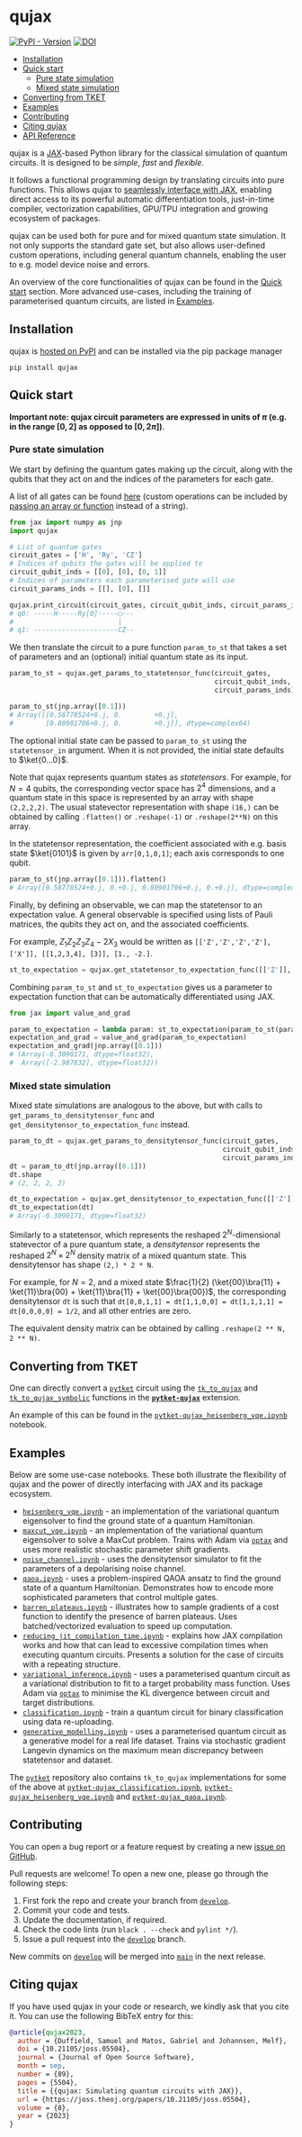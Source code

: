 # qujax

[![PyPI - Version](https://img.shields.io/pypi/v/qujax)](https://pypi.org/project/qujax/)
[![DOI](https://joss.theoj.org/papers/10.21105/joss.05504/status.svg)](https://doi.org/10.21105/joss.05504)

* [Installation](#installation)
* [Quick start](#quick-start)
  + [Pure state simulation](#pure-state-simulation)
  + [Mixed state simulation](#mixed-state-simulation)
* [Converting from TKET](#converting-from-tket)
* [Examples](#examples)
* [Contributing](#contributing)
* [Citing qujax](#citing-qujax)
* [API Reference](https://cqcl.github.io/qujax/)

qujax is a [JAX](https://github.com/google/jax)-based Python library for the classical simulation of quantum circuits. It is designed to be *simple*, *fast* and *flexible*.

It follows a functional programming design by translating circuits into pure functions. This allows qujax to [seamlessly interface with JAX](https://jax.readthedocs.io/en/latest/notebooks/Common_Gotchas_in_JAX.html#pure-functions), enabling direct access to its powerful automatic differentiation tools, just-in-time compiler, vectorization capabilities, GPU/TPU integration and growing ecosystem of packages.

qujax can be used both for pure and for mixed quantum state simulation. It not only supports the standard gate set, but also allows user-defined custom operations, including general quantum channels, enabling the user to e.g. model device noise and errors. 

An overview of the core functionalities of qujax can be found in the [Quick start](#quick-start) section. More advanced use-cases, including the training of parameterised quantum circuits, are listed in [Examples](#examples).


## Installation

qujax is [hosted on PyPI](https://pypi.org/project/qujax/) and can be installed via the pip package manager
```
pip install qujax
```

## Quick start

**Important note: qujax circuit parameters are expressed in units of $\pi$ (e.g. in the range $[0,2]$ as opposed to $[0, 2\pi]$)**.

### Pure state simulation

We start by defining the quantum gates making up the circuit, along with the qubits that they act on and the indices of the parameters for each gate. 

A list of all gates can be found [here](https://github.com/CQCL/qujax/blob/main/qujax/gates.py) (custom operations can be included by [passing an array or function](https://cqcl.github.io/qujax/statetensor/get_params_to_statetensor_func.html) instead of a string).

```python
from jax import numpy as jnp
import qujax

# List of quantum gates
circuit_gates = ['H', 'Ry', 'CZ']
# Indices of qubits the gates will be applied to
circuit_qubit_inds = [[0], [0], [0, 1]]
# Indices of parameters each parameterised gate will use
circuit_params_inds = [[], [0], []]

qujax.print_circuit(circuit_gates, circuit_qubit_inds, circuit_params_inds);
# q0: -----H-----Ry[0]-----◯---
#                          |   
# q1: ---------------------CZ--
```

We then translate the circuit to a pure function `param_to_st` that takes a set of parameters and an (optional) initial quantum state as its input.

```python
param_to_st = qujax.get_params_to_statetensor_func(circuit_gates,
                                                   circuit_qubit_inds,
                                                   circuit_params_inds)

param_to_st(jnp.array([0.1]))
# Array([[0.58778524+0.j, 0.        +0.j],
#        [0.80901706+0.j, 0.        +0.j]], dtype=complex64)
```

The optional initial state can be passed to `param_to_st` using the `statetensor_in` argument. When it is not provided, the initial state defaults to $\ket{0...0}$.

Note that qujax represents quantum states as _statetensors_. For example, for $N=4$ qubits, the corresponding vector space has $2^4$ dimensions, and a quantum state in this space is represented by an array with shape `(2,2,2,2)`. The usual statevector representation with shape `(16,)` can be obtained by calling `.flatten()` or `.reshape(-1)` or `.reshape(2**N)` on this array. 

In the statetensor representation, the coefficient associated with e.g. basis state $\ket{0101}$ is given by `arr[0,1,0,1]`; each axis corresponds to one qubit.

```python
param_to_st(jnp.array([0.1])).flatten()
# Array([0.58778524+0.j, 0.+0.j, 0.80901706+0.j, 0.+0.j], dtype=complex64)
```

Finally, by defining an observable, we can map the statetensor to an expectation value. A general observable is specified using lists of Pauli matrices, the qubits they act on, and the associated coefficients. 

For example, $Z_1Z_2Z_3Z_4 - 2 X_3$ would be written as `[['Z','Z','Z','Z'], ['X']], [[1,2,3,4], [3]], [1., -2.]`.

```python
st_to_expectation = qujax.get_statetensor_to_expectation_func([['Z']], [[0]], [1.])
```

Combining `param_to_st` and `st_to_expectation` gives us a parameter to expectation function that can be automatically differentiated using JAX.

```python
from jax import value_and_grad

param_to_expectation = lambda param: st_to_expectation(param_to_st(param))
expectation_and_grad = value_and_grad(param_to_expectation)
expectation_and_grad(jnp.array([0.1]))
# (Array(-0.3090171, dtype=float32),
#  Array([-2.987832], dtype=float32))
```

### Mixed state simulation
Mixed state simulations are analogous to the above, but with calls to `get_params_to_densitytensor_func` and `get_densitytensor_to_expectation_func` instead.

```python
param_to_dt = qujax.get_params_to_densitytensor_func(circuit_gates,
                                                     circuit_qubit_inds,
                                                     circuit_params_inds)
dt = param_to_dt(jnp.array([0.1]))
dt.shape
# (2, 2, 2, 2)

dt_to_expectation = qujax.get_densitytensor_to_expectation_func([['Z']], [[0]], [1.])
dt_to_expectation(dt)
# Array(-0.3090171, dtype=float32)
```

Similarly to a statetensor, which represents the reshaped $2^N$-dimensional statevector of a pure quantum state, a _densitytensor_ represents the reshaped $2^N \times 2^N$ density matrix of a mixed quantum state. This densitytensor has shape `(2,) * 2 * N`.

For example, for $N=2$, and a mixed state $\frac{1}{2} (\ket{00}\bra{11} + \ket{11}\bra{00} + \ket{11}\bra{11} + \ket{00}\bra{00})$, the corresponding densitytensor `dt` is such that `dt[0,0,1,1] = dt[1,1,0,0] = dt[1,1,1,1] = dt[0,0,0,0] = 1/2`, and all other entries are zero.

The equivalent density matrix can be obtained by calling `.reshape(2 ** N, 2 ** N)`.

## Converting from TKET

One can directly convert a [`pytket`](https://cqcl.github.io/tket/pytket/api/) circuit using the [`tk_to_qujax`](https://cqcl.github.io/pytket-qujax/api/api.html#pytket.extensions.qujax.qujax_convert.tk_to_qujax) and [`tk_to_qujax_symbolic`](https://cqcl.github.io/pytket-qujax/api/api.html#pytket.extensions.qujax.qujax_convert.tk_to_qujax_symbolic) functions in the [**`pytket-qujax`**](https://github.com/CQCL/pytket-qujax) extension.

An example of this can be found in the [`pytket-qujax_heisenberg_vqe.ipynb`](https://github.com/CQCL/pytket/blob/main/examples/pytket-qujax_heisenberg_vqe.ipynb) notebook.

## Examples

Below are some use-case notebooks. These both illustrate the flexibility of qujax and the power of directly interfacing with JAX and its package ecosystem.

- [`heisenberg_vqe.ipynb`](https://github.com/CQCL/qujax/blob/develop/examples/heisenberg_vqe.ipynb) - an implementation of the variational quantum eigensolver to find the ground state of a quantum Hamiltonian.
- [`maxcut_vqe.ipynb`](https://github.com/CQCL/qujax/blob/develop/examples/maxcut_vqe.ipynb) - an implementation of the variational quantum eigensolver to solve a MaxCut problem. Trains with Adam via [`optax`](https://github.com/deepmind/optax) and uses more realistic stochastic parameter shift gradients.
- [`noise_channel.ipynb`](https://github.com/CQCL/qujax/blob/develop/examples/noise_channel.ipynb) - uses the densitytensor simulator to fit the parameters of a depolarising noise channel.
- [`qaoa.ipynb`](https://github.com/CQCL/qujax/blob/develop/examples/qaoa.ipynb) - uses a problem-inspired QAOA ansatz to find the ground state of a quantum Hamiltonian. Demonstrates how to encode more sophisticated parameters that control multiple gates.
- [`barren_plateaus.ipynb`](https://github.com/CQCL/qujax/blob/develop/examples/barren_plateaus.ipynb) - illustrates how to sample gradients of a cost function to identify the presence of barren plateaus. Uses batched/vectorized evaluation to speed up computation.
- [`reducing_jit_compilation_time.ipynb`](https://github.com/CQCL/qujax/blob/develop/examples/reducing_jit_compilation_time.ipynb) - explains how JAX compilation works and how that can lead to excessive compilation times when executing quantum circuits. Presents a solution for the case of circuits with a repeating structure.
- [`variational_inference.ipynb`](https://github.com/CQCL/qujax/blob/develop/examples/variational_inference.ipynb) - uses a parameterised quantum circuit as a variational distribution to fit to a target probability mass function. Uses Adam via [`optax`](https://github.com/deepmind/optax) to minimise the KL divergence between circuit and target distributions.
- [`classification.ipynb`](https://github.com/CQCL/qujax/blob/develop/examples/classification.ipynb) - train a quantum circuit for binary classification using data re-uploading.
- [`generative_modelling.ipynb`](https://github.com/CQCL/qujax/blob/develop/examples/generative_modelling.ipynb) - uses a parameterised quantum circuit as a generative model for a real life dataset. Trains via stochastic gradient Langevin dynamics on the maximum mean discrepancy between statetensor and dataset.

The [`pytket`](https://github.com/CQCL/pytket) repository also contains `tk_to_qujax` implementations for some of the above at [`pytket-qujax_classification.ipynb`](https://github.com/CQCL/pytket/blob/main/examples/pytket-qujax-classification.ipynb), 
[`pytket-qujax_heisenberg_vqe.ipynb`](https://github.com/CQCL/pytket/blob/main/examples/pytket-qujax_heisenberg_vqe.ipynb) 
and [`pytket-qujax_qaoa.ipynb`](https://github.com/CQCL/pytket/blob/main/examples/pytket-qujax_qaoa.ipynb).


## Contributing

You can open a bug report or a feature request by creating a new [issue on GitHub](https://github.com/CQCL/qujax/issues).

Pull requests are welcome! To open a new one, please go through the following steps:

1. First fork the repo and create your branch from [`develop`](https://github.com/CQCL/qujax/tree/develop).
2. Commit your code and tests.
4. Update the documentation, if required.
5. Check the code lints (run `black . --check` and `pylint */`).
6. Issue a pull request into the [`develop`](https://github.com/CQCL/qujax/tree/develop) branch.

New commits on [`develop`](https://github.com/CQCL/qujax/tree/develop) will be merged into
[`main`](https://github.com/CQCL/qujax/tree/main) in the next release.


## Citing qujax

If you have used qujax in your code or research, we kindly ask that you cite it. You can use the following BibTeX entry for this:

```bibtex
@article{qujax2023,
  author = {Duffield, Samuel and Matos, Gabriel and Johannsen, Melf},
  doi = {10.21105/joss.05504},
  journal = {Journal of Open Source Software},
  month = sep,
  number = {89},
  pages = {5504},
  title = {{qujax: Simulating quantum circuits with JAX}},
  url = {https://joss.theoj.org/papers/10.21105/joss.05504},
  volume = {8},
  year = {2023}
}
```